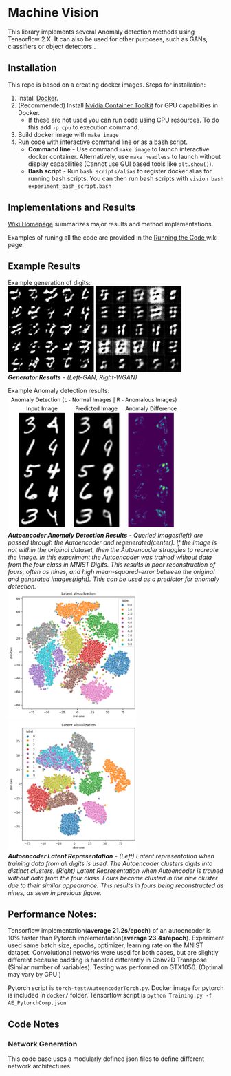 # Machine Vision

This library implements several Anomaly detection methods using Tensorflow 2.X. It can also be used for other purposes, such as GANs, classifiers or object detectors..

## Installation

This repo is based on a creating docker images. Steps for installation:

1. Install [Docker](https://docs.docker.com/get-docker/).
1. (Recommended) Install [Nvidia Container Toolkit](https://github.com/NVIDIA/nvidia-docker) for GPU capabilities in Docker.
   - If these are not used you can run code using CPU resources. To do this add `-p cpu` to execution command.
1. Build docker image with `make image`
1. Run code with interactive command line or as a bash script.
   - __Command line__ - Use command `make image` to launch interactive docker container. Alternatively, use `make headless` to launch without display capabilities (Cannot use GUI based tools like `plt.show()`).
   - __Bash script__ - Run `bash scripts/alias` to register docker alias for running bash scripts. You can then run bash scripts with `vision bash experiment_bash_script.bash`

## Implementations and Results
[Wiki Homepage](https://github.com/vanstrn/MV/wiki) summarizes major results and method implementations.

Examples of runing all the code are provided in the [Running the Code ](https://github.com/vanstrn/MV/wiki/Running-the-Code) wiki page.

## Example Results
Example generation of digits:\
<img src="images/GAN/Generation.gif" alt="GAN Results" width="200"/>
<img src="images/WGAN/Generation.gif" alt="WGAN Results" width="200"/>\
*__Generator Results__ - (Left-GAN, Right-WGAN)*

Example Anomaly detection results:\
<img src="images/Autoencoder/Anomaly2.png" alt="AE Anomaly Results" width="400"/>\
*__Autoencoder Anomaly Detection Results__ - Queried Images(left) are passed through the Autoencoder and regenerated(center). If the image is not within the original dataset, then the Autoencoder struggles to recreate the image. In this experiment the Autoencoder was trained without data from the four class in MNIST Digits. This results in poor reconstruction of fours, often as nines, and high mean-squared-error between the original and generated images(right). This can be used as a predictor for anomaly detection.*\
<img src="images/Autoencoder/Latent.png" alt="AE Latent Results" width="300"/>
<img src="images/Autoencoder/Latent_Anom.png" alt="AE Latent Results" width="300"/>\
*__Autoencoder Latent Representation__ - (Left) Latent representation when training data from all digits is used. The Autoencoder clusters digits into distinct clusters. (Right) Latent Representation when Autoencoder is trained without data from the four class. Fours become clusted in the nine cluster due to their similar appearance. This results in fours being reconstructed as nines, as seen in previous figure.*


## Performance Notes:
Tensorflow implementation(__average 21.2s/epoch__) of an autoencoder is 10% faster than Pytorch implementation(__average 23.4s/epoch__).
Experiment used same batch size, epochs, optimizer, learning rate on the MNIST dataset.
Convolutional networks were used for both cases, but are slightly different because padding is handled differently in Conv2D Transpose (Similar number of variables).
Testing was performed on GTX1050. (Optimal  may vary by GPU )

Pytorch script is `torch-test/AutoencoderTorch.py`. Docker image for pytorch is included in `docker/` folder.
Tensorflow script is `python Training.py -f AE_PytorchComp.json`


## Code Notes
### Network Generation
This code base uses a modularly defined json files to define different network architectures.
